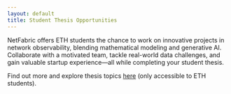 ```yaml
---
layout: default
title: Student Thesis Opportunities
---
```


NetFabric offers ETH students the chance to work on innovative projects in network observability, blending mathematical modeling and generative AI. Collaborate with a motivated team, tackle real-world data challenges, and gain valuable startup experience—all while completing your student thesis.

Find out more and explore thesis topics [here](https://nsg.ee.ethz.ch/theses/netfabric/) (only accessible to ETH students).
